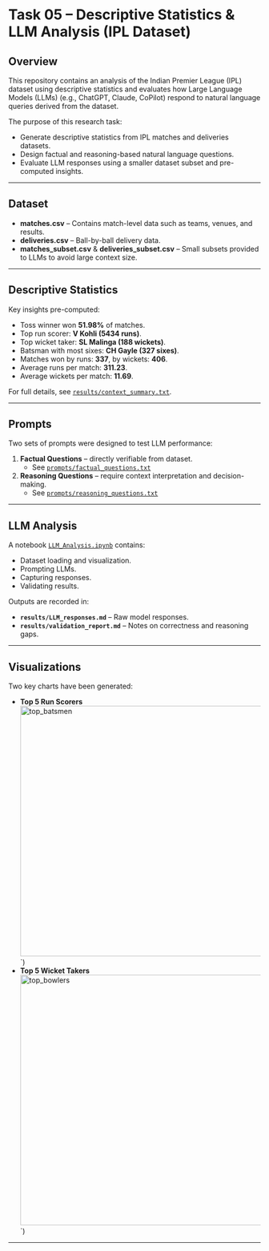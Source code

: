 # Task 05 – Descriptive Statistics & LLM Analysis (IPL Dataset)

## **Overview**
This repository contains an analysis of the Indian Premier League (IPL) dataset using descriptive statistics and evaluates how Large Language Models (LLMs) (e.g., ChatGPT, Claude, CoPilot) respond to natural language queries derived from the dataset.

The purpose of this research task:
- Generate descriptive statistics from IPL matches and deliveries datasets.
- Design factual and reasoning-based natural language questions.
- Evaluate LLM responses using a smaller dataset subset and pre-computed insights.

---

## **Dataset**
- **matches.csv** – Contains match-level data such as teams, venues, and results.
- **deliveries.csv** – Ball-by-ball delivery data.
- **matches_subset.csv** & **deliveries_subset.csv** – Small subsets provided to LLMs to avoid large context size.

---

## **Descriptive Statistics**
Key insights pre-computed:
- Toss winner won **51.98%** of matches.
- Top run scorer: **V Kohli (5434 runs)**.
- Top wicket taker: **SL Malinga (188 wickets)**.
- Batsman with most sixes: **CH Gayle (327 sixes)**.
- Matches won by runs: **337**, by wickets: **406**.
- Average runs per match: **311.23**.
- Average wickets per match: **11.69**.

For full details, see [`results/context_summary.txt`](results/context_summary.txt).

---

## **Prompts**
Two sets of prompts were designed to test LLM performance:
1. **Factual Questions** – directly verifiable from dataset.
   - See [`prompts/factual_questions.txt`](prompts/factual_questions.txt)
2. **Reasoning Questions** – require context interpretation and decision-making.
   - See [`prompts/reasoning_questions.txt`](prompts/reasoning_questions.txt)

---

## **LLM Analysis**
A notebook [`LLM_Analysis.ipynb`](LLM_Analysis.ipynb) contains:
- Dataset loading and visualization.
- Prompting LLMs.
- Capturing responses.
- Validating results.

Outputs are recorded in:
- **`results/LLM_responses.md`** – Raw model responses.
- **`results/validation_report.md`** – Notes on correctness and reasoning gaps.

---

## **Visualizations**
Two key charts have been generated:
- **Top 5 Run Scorers** <img width="800" height="500" alt="top_batsmen" src="https://github.com/user-attachments/assets/d2907ca7-1a54-4e58-b025-503ccb123454" />
`)
- **Top 5 Wicket Takers** <img width="800" height="500" alt="top_bowlers" src="https://github.com/user-attachments/assets/206a8fd6-c2a5-43e3-84ee-0421d0aedf6e" />
`)

---

